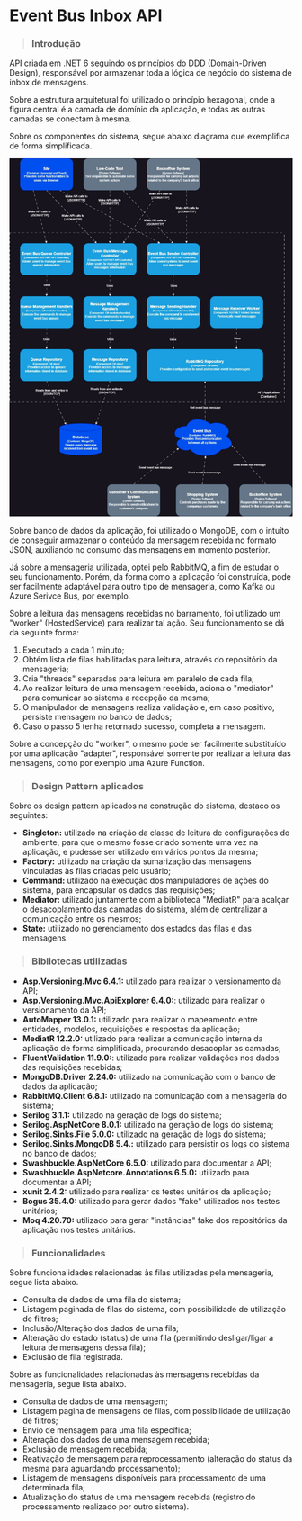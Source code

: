 # Event Bus Inbox API

> ### Introdução

API criada em .NET 6 seguindo os princípios do DDD (Domain-Driven Design), responsável por armazenar toda a lógica de negócio do sistema de inbox de mensagens.

Sobre a estrutura arquitetural foi utilizado o princípio hexagonal, onde a figura central é a camada de domínio da aplicação, e todas as outras camadas se conectam à mesma.

Sobre os componentes do sistema, segue abaixo diagrama que exemplifica de forma simplificada.

![Event Bus Inbox API Component Diagram](../Diagrams/Images/EventBusInboxAPIComponentDiagram.jpg)

Sobre banco de dados da aplicação, foi utilizado o MongoDB, com o intuíto de conseguir armazenar o conteúdo da mensagem recebida no formato JSON, auxiliando no consumo das mensagens em momento posterior.

Já sobre a mensageria utilizada, optei pelo RabbitMQ, a fim de estudar o seu funcionamento. Porém, da forma como a aplicação foi construída, pode ser facilmente adaptável para outro tipo de mensageria, como Kafka ou Azure Serivce Bus, por exemplo.

Sobre a leitura das mensagens recebidas no barramento, foi utilizado um "worker" (HostedService) para realizar tal ação. Seu funcionamento se dá da seguinte forma:

1. Executado a cada 1 minuto;
2. Obtém lista de filas habilitadas para leitura, através do repositório da mensageria;
3. Cria "threads" separadas para leitura em paralelo de cada fila;
4. Ao realizar leitura de uma mensagem recebida, aciona o "mediator" para comunicar ao sistema a recepção da mesma;
5. O manipulador de mensagens realiza validação e, em caso positivo, persiste mensagem no banco de dados;
6. Caso o passo 5 tenha retornado sucesso, completa a mensagem.

Sobre a concepção do "worker", o mesmo pode ser facilmente substituído por uma aplicação "adapter", responsável somente por realizar a leitura das mensagens, como por exemplo uma Azure Function.

> ### Design Pattern aplicados

Sobre os design pattern aplicados na construção do sistema, destaco os seguintes:

- **Singleton:** utilizado na criação da classe de leitura de configurações do ambiente, para que o mesmo fosse criado somente uma vez na aplicação, e pudesse ser utilizado em vários pontos da mesma;
- **Factory:** utilizado na criação da sumarização das mensagens vinculadas às filas criadas pelo usuário;
- **Command:** utilizado na execução dos manipuladores de ações do sistema, para encapsular os dados das requisições;
- **Mediator:** utilizado juntamente com a biblioteca "MediatR" para acalçar o desacoplamento das camadas do sistema, além de centralizar a comunicação entre os mesmos;
- **State:** utilizado no gerenciamento dos estados das filas e das mensagens.

> ### Bibliotecas utilizadas

- **Asp.Versioning.Mvc 6.4.1:** utilizado para realizar o versionamento da API;
- **Asp.Versioning.Mvc.ApiExplorer 6.4.0:**: utilizado para realizar o versionamento da API;
- **AutoMapper 13.0.1:** utilizado para realizar o mapeamento entre entidades, modelos, requisições e respostas da aplicação;
- **MediatR 12.2.0:** utilizado para realizar a comunicação interna da aplicação de forma simplificada, procurando desacoplar as camadas;
- **FluentValidation 11.9.0:**: utilizado para realizar validações nos dados das requisições recebidas;
- **MongoDB.Driver 2.24.0:** utilizado na comunicação com o banco de dados da aplicação;
- **RabbitMQ.Client 6.8.1:** utilizado na comunicação com a mensageria do sistema;
- **Serilog 3.1.1:** utilizado na geração de logs do sistema;
- **Serilog.AspNetCore 8.0.1:** utilizado na geração de logs do sistema;
- **Serilog.Sinks.File 5.0.0:** utilizado na geração de logs do sistema;
- **Serilog.Sinks.MongoDB 5.4.:** utilizado para persistir os logs do sistema no banco de dados;
- **Swashbuckle.AspNetCore 6.5.0:** utilizado para documentar a API;
- **Swashbuckle.AspNetcore.Annotations 6.5.0:** utilizado para documentar a API;
- **xunit 2.4.2:** utilizado para realizar os testes unitários da aplicação;
- **Bogus 35.4.0:** utilizado para gerar dados "fake" utilizados nos testes unitários;
- **Moq 4.20.70:** utilizado para gerar "instâncias" fake dos repositórios da aplicação nos testes unitários.

> ### Funcionalidades

Sobre funcionalidades relacionadas às filas utilizadas pela mensageria, segue lista abaixo.

- Consulta de dados de uma fila do sistema;
- Listagem paginada de filas do sistema, com possibilidade de utilização de filtros;
- Inclusão/Alteração dos dados de uma fila;
- Alteração do estado (status) de uma fila (permitindo desligar/ligar a leitura de mensagens dessa fila);
- Exclusão de fila registrada.

Sobre as funcionalidades relacionadas às mensagens recebidas da mensageria, segue lista abaixo.

- Consulta de dados de uma mensagem;
- Listagem pagina de mensagens de filas, com possibilidade de utilização de filtros;
- Envio de mensagem para uma fila específica;
- Alteração dos dados de uma mensagem recebida;
- Exclusão de mensagem recebida;
- Reativação de mensagem para reprocessamento (alteração do status da mesma para aguardando processamento);
- Listagem de mensagens disponíveis para processamento de uma determinada fila;
- Atualização do status de uma mensagem recebida (registro do processamento realizado por outro sistema).